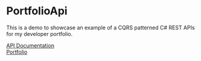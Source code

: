 # PortfolioApi
This is a demo to showcase an example of a CQRS patterned C# REST APIs for my developer portfolio.

[API Documentation](https://www.apidog.com/apidoc/shared-defef9e6-5987-472a-a801-6f0ab747590c)
<br/>
[Portfolio](https://zetko.dev)
